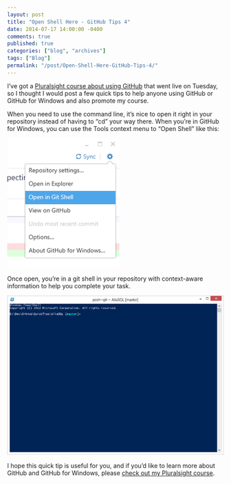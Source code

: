 ```yaml
---
layout: post
title: "Open Shell Here - GitHub Tips 4"
date: 2014-07-17 14:00:00 -0400
comments: true
published: true
categories: ["blog", "archives"]
tags: ["Blog"]
permalink: "/post/Open-Shell-Here-GitHub-Tips-4/"
---
```

<!-- more -->



<p>I’ve got a <a href="http://pluralsight.com/training/Courses/TableOfContents/github-windows-developers" target="_blank">Pluralsight course about using GitHub</a> that went live on Tuesday, so I thought I would post a few quick tips to help anyone using GitHub or GitHub for Windows and also promote my course.</p> <p>When you need to use the command line, it’s nice to open it right in your repository instead of having to “cd” your way there. When you’re in GitHub for Windows, you can use the Tools context menu to “Open Shell” like this:</p> <p><a href="/images/files/OpenGitShellContextMenu.png"><img title="OpenGitShellContextMenu" style="border-left-width: 0px; max-width: 100%; border-right-width: 0px; border-bottom-width: 0px; display: inline; border-top-width: 0px" border="0" alt="OpenGitShellContextMenu" src="/images/files/OpenGitShellContextMenu_thumb.png"></a> </p> <p>Once open, you’re in a git shell in your repository with context-aware information to help you complete your task.</p> <p><a href="/images/files/GitShellOpenInRepo.png"><img title="GitShellOpenInRepo" style="border-left-width: 0px; max-width: 100%; border-right-width: 0px; border-bottom-width: 0px; display: inline; border-top-width: 0px" border="0" alt="GitShellOpenInRepo" src="/images/files/GitShellOpenInRepo_thumb.png"></a> </p> <p>I hope this quick tip is useful for you, and if you’d like to learn more about GitHub and GitHub for Windows, please <a href="http://pluralsight.com/training/Courses/TableOfContents/github-windows-developers" target="_blank">check out my Pluralsight course</a>.</p>
